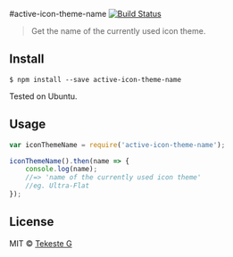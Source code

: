 #active-icon-theme-name [![Build Status](https://travis-ci.org/iamtekeste/active-icon-theme-name.svg?branch=master)](https://travis-ci.org/iamtekeste/active-icon-theme-name)
> Get the name of the currently used icon theme.


## Install

```
$ npm install --save active-icon-theme-name
```

Tested on Ubuntu.


## Usage

```js
var iconThemeName = require('active-icon-theme-name');

iconThemeName().then(name => {
	console.log(name);
	//=> 'name of the currently used icon theme'
	//eg. Ultra-Flat
});
```

## License

MIT © [Tekeste G](https://github.com/iamtekeste)
